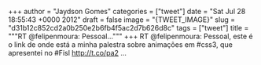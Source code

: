 
+++
author = "Jaydson Gomes"
categories = ["tweet"]
date = "Sat Jul 28 18:55:43 +0000 2012"
draft = false
image = "{TWEET_IMAGE}"
slug = "d31b12c852cd2a0b250e2b6fb4f5ac2d7b626d8c"
tags = ["tweet"]
title = """RT @felipenmoura: Pessoal..."""
+++
RT @felipenmoura: Pessoal, este é o link de onde está a minha palestra sobre animações em #css3, que apresentei no #Fisl http://t.co/pa2 ...
